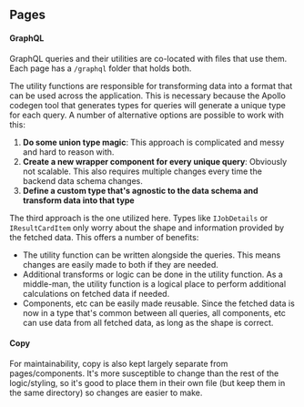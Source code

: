 ## Pages

#### GraphQL

GraphQL queries and their utilities are co-located with files that use them. Each page has a `/graphql` folder that holds both.

The utility functions are responsible for transforming data into a format that can be used across the application. This is necessary because the Apollo codegen tool that generates types for queries will generate a unique type for each query. A number of alternative options are possible to work with this:

1.  **Do some union type magic**: This approach is complicated and messy and hard to reason with.
2.  **Create a new wrapper component for every unique query**: Obviously not scalable. This also requires multiple changes every time the backend data schema changes.
3.  **Define a custom type that's agnostic to the data schema and transform data into that type**

The third approach is the one utilized here. Types like `IJobDetails` or `IResultCardItem` only worry about the shape and information provided by the fetched data. This offers a number of benefits:

- The utility function can be written alongside the queries. This means changes are easily made to both if they are needed.
- Additional transforms or logic can be done in the utility function. As a middle-man, the utility function is a logical place to perform additional calculations on fetched data if needed.
- Components, etc can be easily made reusable. Since the fetched data is now in a type that's common between all queries, all components, etc can use data from all fetched data, as long as the shape is correct.

#### Copy

For maintainability, copy is also kept largely separate from pages/components. It's more susceptible to change than the rest of the logic/styling, so it's good to place them in their own file (but keep them in the same directory) so changes are easier to make.
